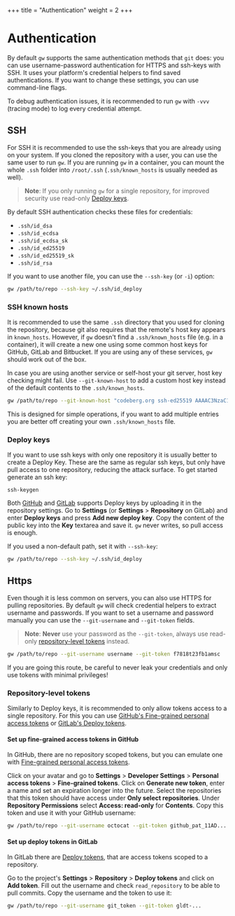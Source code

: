+++
title = "Authentication"
weight = 2
+++

# Authentication

By default `gw` supports the same authentication methods that `git` does: you can use username-password authentication for HTTPS and ssh-keys with SSH. It uses your platform's credential helpers to find saved authentications. If you want to change these settings, you can use command-line flags.

To debug authentication issues, it is recommended to run `gw` with `-vvv` (tracing mode) to log every credential attempt.

## SSH

For SSH it is recommended to use the ssh-keys that you are already using on your system. If you cloned the repository with a user, you can use the same user to run `gw`. If you are running `gw` in a container, you can mount the whole `.ssh` folder into `/root/.ssh` (`.ssh/known_hosts` is usually needed as well).

> **Note**: If you only running `gw` for a single repository, for improved security use read-only [Deploy keys](#deploy-keys).

By default SSH authentication checks these files for credentials:

-   `.ssh/id_dsa`
-   `.ssh/id_ecdsa`
-   `.ssh/id_ecdsa_sk`
-   `.ssh/id_ed25519`
-   `.ssh/id_ed25519_sk`
-   `.ssh/id_rsa`

If you want to use another file, you can use the `--ssh-key` (or `-i`) option:

```sh
gw /path/to/repo --ssh-key ~/.ssh/id_deploy
```

### SSH known hosts

It is recommended to use the same `.ssh` directory that you used for cloning the repository, because git also requires that the remote's host key appears in `known_hosts`. However, if `gw` doesn't find a `.ssh/known_hosts` file (e.g. in a container), it will create a new one using some common host keys for GitHub, GitLab and Bitbucket. If you are using any of these services, `gw` should work out of the box.

In case you are using another service or self-host your git server, host key checking might fail. Use `--git-known-host` to add a custom host key instead of the default contents to the `.ssh/known_hosts`.

```sh
gw /path/to/repo --git-known-host "codeberg.org ssh-ed25519 AAAAC3NzaC1lZDI1NTE5AAAAIIVIC02vnjFyL+I4RHfvIGNtOgJMe769VTF1VR4EB3ZB"
```

This is designed for simple operations, if you want to add multiple entries you are better off creating your own `.ssh/known_hosts` file.

### Deploy keys

If you want to use ssh keys with only one repository it is usually better to create a Deploy Key. These are the same as regular ssh keys, but only have pull access to one repository, reducing the attack surface. To get started generate an ssh key:

```
ssh-keygen
```

Both [GitHub](https://docs.github.com/en/authentication/connecting-to-github-with-ssh/managing-deploy-keys) and [GitLab](https://docs.gitlab.com/ee/user/project/deploy_keys) supports Deploy keys by uploading it in the repository settings. Go to **Settings** (or **Settings** > **Repository** on GitLab) and enter **Deploy keys** and press **Add new deploy key**. Copy the content of the public key into the **Key** textarea and save it. `gw` never writes, so pull access is enough.

If you used a non-default path, set it with `--ssh-key`:

```sh
gw /path/to/repo --ssh-key ~/.ssh/id_deploy
```

## Https

Even though it is less common on servers, you can also use HTTPS for pulling repositories. By default `gw` will check credential helpers to extract username and passwords. If you want to set a username and password manually you can use the `--git-username` and `--git-token` fields.

> **Note**: **Never** use your password as the `--git-token`, always use read-only [repository-level tokens](#repository-level-tokens) instead.

```sh
gw /path/to/repo --git-username username --git-token f7818t23fb1amsc
```

If you are going this route, be careful to never leak your credentials and only use tokens with minimal privileges!

### Repository-level tokens

Similarly to Deploy keys, it is recommended to only allow tokens access to a single repository. For this you can use [GitHub's Fine-grained personal access tokens](https://docs.github.com/en/authentication/keeping-your-account-and-data-secure/managing-your-personal-access-tokens#creating-a-fine-grained-personal-access-token) or [GitLab's Deploy tokens](https://docs.gitlab.com/ee/user/project/deploy_tokens/).

#### Set up fine-grained access tokens in GitHub

In GitHub, there are no repository scoped tokens, but you can emulate one with [Fine-grained personal access tokens](https://docs.github.com/en/authentication/keeping-your-account-and-data-secure/managing-your-personal-access-tokens#creating-a-fine-grained-personal-access-token).

Click on your avatar and go to **Settings** > **Developer Settings** > **Personal access tokens** > **Fine-grained tokens**. Click on **Generate new token**, enter a name and set an expiration longer into the future. Select the repositories that this token should have access under **Only select repositories**. Under **Repository Permissions** select **Access: read-only** for **Contents**. Copy this token and use it with your GitHub username:

```sh
gw /path/to/repo --git-username octocat --git-token github_pat_11AD...
```

#### Set up deploy tokens in GitLab

In GitLab there are [Deploy tokens](https://docs.gitlab.com/ee/user/project/deploy_tokens/), that are access tokens scoped to a repository.

Go to the project's **Settings** > **Repository** > **Deploy tokens** and click on **Add token**. Fill out the username and check `read_repository` to be able to pull commits. Copy the username and the token to use it:

```sh
gw /path/to/repo --git-username git_token --git-token gldt-...
```
